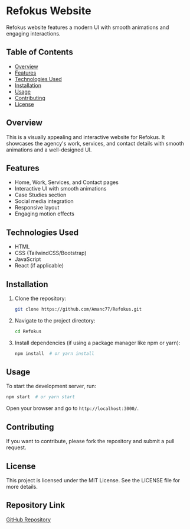 # Refokus Website

Refokus  website features a modern UI with smooth animations and engaging interactions.

## Table of Contents
- [Overview](#overview)
- [Features](#features)
- [Technologies Used](#technologies-used)
- [Installation](#installation)
- [Usage](#usage)
- [Contributing](#contributing)
- [License](#license)

## Overview
This is a visually appealing and interactive website for Refokus. It showcases the agency's work, services, and contact details with smooth animations and a well-designed UI.

## Features
- Home, Work, Services, and Contact pages
- Interactive UI with smooth animations
- Case Studies section
- Social media integration
- Responsive layout
- Engaging motion effects

## Technologies Used
- HTML
- CSS (TailwindCSS/Bootstrap)
- JavaScript
- React (if applicable)

## Installation
1. Clone the repository:
   ```bash
   git clone https://github.com/Amanc77/Refokus.git
   ```
2. Navigate to the project directory:
   ```bash
   cd Refokus
   ```
3. Install dependencies (if using a package manager like npm or yarn):
   ```bash
   npm install  # or yarn install
   ```

## Usage
To start the development server, run:
```bash
npm start  # or yarn start
```
Open your browser and go to `http://localhost:3000/`.

## Contributing
If you want to contribute, please fork the repository and submit a pull request.

## License
This project is licensed under the MIT License. See the LICENSE file for more details.

## Repository Link
[GitHub Repository](https://github.com/Amanc77/Refokus)
